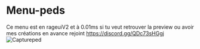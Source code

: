 # Menu-peds
Ce menu est en rageuiV2 et à 0.01ms si tu veut retrouver la preview ou avoir mes créations en avance rejoint https://discord.gg/QDc73sHGgj
![Captureped](https://user-images.githubusercontent.com/88659966/141642257-50753107-0a3f-4dae-bb8a-8d5854ee4df5.PNG)
